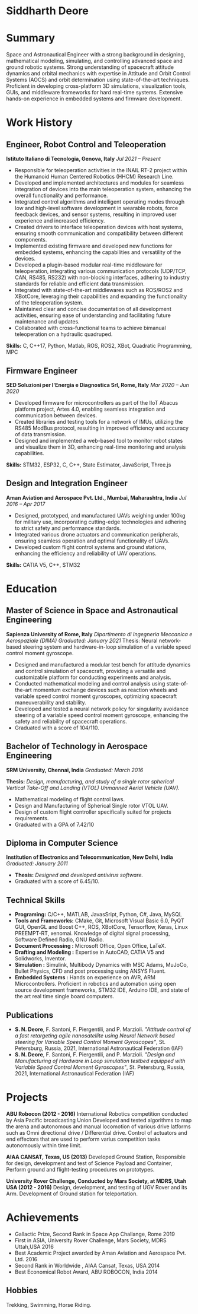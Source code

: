 # Siddharth Deore
# Summary
Space and Astronautical Engineer with a strong background in designing, mathematical modeling, simulating, and controlling advanced space and ground robotic systems. Strong understanding of spacecraft attitude dynamics and orbital mechanics with expertise in Attitude and Orbit Control Systems (AOCS) and orbit determination using state-of-the-art techniques. Proficient in developing cross-platform 3D simulations, visualization tools, GUIs, and middleware frameworks for hard real-time systems. Extensive hands-on experience in embedded systems and firmware development.

# Work History
## Engineer, Robot Control and Teleoperation

<b>Istituto Italiano di Tecnologia, Genova, Italy</b>
<i>Jul 2021 – Present</i>

- Responsible for teleoperation activities in the INAIL RT-2 project within the Humanoid Human Centered Robotics (HHCM) Research Line. 
- Developed and implemented architectures and modules for seamless integration of devices into the main teleoperation system, enhancing the overall functionality and performance.
- Integrated control algorithms and intelligent operating modes through low and high-level software development in wearable robots, force feedback devices, and sensor systems, resulting in improved user experience and increased efficiency.
- Created drivers to interface teleoperation devices with host systems, ensuring smooth communication and compatibility between different components.
- Implemented existing firmware and developed new functions for embedded systems, enhancing the capabilities and versatility of the devices.
- Developed a plugin-based modular real-time middleware for teleoperation, integrating various communication protocols (UDP/TCP, CAN, RS485, RS232) with non-blocking interfaces, adhering to industry standards for reliable and efficient data transmission.
- Integrated with state-of-the-art middlewares such as ROS/ROS2 and XBotCore, leveraging their capabilities and expanding the functionality of the teleoperation system.
- Maintained clear and concise documentation of all development activities, ensuring ease of understanding and facilitating future maintenance and updates.
- Collaborated with cross-functional teams to achieve bimanual teleoperation on a hydraulic quadruped.

<b>Skills:</b> C, C++17, Python, Matlab, ROS, ROS2, XBot, Quadratic Programming, MPC

## Firmware Engineer

<b>SED Soluzioni per l'Energia e Diagnostica Srl, Rome, Italy</b>
<i>Mar 2020 – Jun 2020</i>

- Developed firmware for microcontrollers as part of the IIoT Abacus platform project, Artes 4.0, enabling  seamless integration and communication between devices. 
- Created libraries and testing tools for a network of IMUs, utilizing the RS485 ModBus protocol, resulting in improved efficiency and accuracy of data transmission. 
- Designed and implemented a web-based tool to monitor robot states and visualize them in 3D, enhancing real-time monitoring and analysis capabilities. 

<b>Skills:</b> STM32, ESP32, C, C++, State Estimator, JavaScript, Three.js

## Design and Integration Engineer

<b>Aman Aviation and Aerospace Pvt. Ltd., Mumbai, Maharashtra, India</b>
<i>Jul 2016 – Apr 2017</i>

- Designed, prototyped, and manufactured UAVs weighing under 100kg for military use, incorporating cutting-edge technologies and adhering to strict safety and performance standards. 
- Integrated various drone actuators and communication peripherals, ensuring seamless operation and optimal functionality of UAVs. 
- Developed custom flight control systems and ground stations, enhancing the efficiency and reliability of UAV operations. 

<b>Skills:</b> CATIA V5, C++, STM32

# Education
## Master of Science in Space and Astronautical Engineering

<b>Sapienza University of Rome, Italy</b>
<i>Dipartimento di Ingegneria Meccanica e Aerospaziale (DIMA)</i>
<i>Graduated: January 2021</i>
Thesis: Neural network-based steering system and hardware-in-loop simulation of a variable speed control 
moment gyroscope. 
- Designed and manufactured a modular test bench for attitude dynamics and control simulation of spacecraft, providing a versatile and customizable platform for conducting experiments and analysis. 
- Conducted mathematical modeling and control analysis using state-of-the-art momentum exchange devices  such as reaction wheels and variable speed control moment gyroscopes, optimizing spacecraft maneuverability and stability. 
- Developed and tested a neural network policy for singularity avoidance steering of a variable speed control moment gyroscope, enhancing the safety and reliability of spacecraft operations. 
- Graduated with a score of 104/110.

## Bachelor of Technology in Aerospace Engineering

<b>SRM University, Chennai, India</b>
<i>Graduated: March 2016</i>

<b>Thesis:</b> <i>Design, manufacturing, and study of a single rotor spherical Vertical Take-Off and Landing (VTOL) Unmanned Aerial Vehicle (UAV).</i>
- Mathematical modeling of flight control laws. 
- Design and Manufacturing of Spherical Single rotor VTOL UAV. 
- Design of custom flight controller specifically suited for projects requirements. 
- Graduated with a GPA of 7.42/10 

## Diploma in Computer Science

<b>Institution of Electronics and Telecommunication, New Delhi, India</b>
<i>Graduated: January 2011</i>

- <b>Thesis:</b> <i>Designed and developed antivirus software.</i>
- Graduated with a score of 6.45/10.
## Technical Skills
- <b>Programing:</b> C/C++, MATLAB, JavasSript, Python, C#, Java, MySQL
- <b>Tools and Frameworks:</b> CMake, Git, Microsoft Visual Basic 6.0, PyQT GUI, OpenGL and Boost C++, ROS, XBotCore, Tensorflow, Keras, Linux PREEMPT-RT, xenomai.
Knowledge of digital signal processing, Software Defined Radio, GNU Radio.
- <b>Document Processing :</b> Microsoft Office, Open Office, LaTeX.
- <b>Drafting and Modeling :</b> Expertise in AutoCAD, CATIA V5 and Solidworks, Inventor.
- <b>Simulation :</b> Simulink, Multibody Dynamics with MSC Adams, MuJoCo, Bullet Physics, CFD and post processing using ANSYS Fluent.
- <b>Embedded Systems :</b> Hands on experience on AVR, ARM Microcontrollers. Proficient in robotics and automation using open source development frameworks, STM32 IDE, Arduino IDE, and state of the art real time single board computers.


## Publications
- <b>S. N. Deore</b>, F. Santoni, F. Piergentili, and P. Marzioli. <i>"Attitude control of a fast retargeting agile nanosatellite using Neural Network based steering for Variable Speed Control Moment Gyroscopes"</i>, St. Petersburg, Russia, 2021, International Astronautical Federation (IAF)
- <b>S. N. Deore</b>, F. Santoni, F. Piergentili, and P. Marzioli. <i>"Design and Manufacturing of Hardware in Loop simulation testbed equipped with Variable Speed Control Moment Gyroscopes"</i>, St. Petersburg, Russia, 2021, International Astronautical Federation (IAF)

# Projects
<b>ABU Robocon (2012 - 2016)</b>
International Robotics competition conducted by Asia Pacific broadcasting Union Developed and tested algorithms to map the arena and autonomous and manual locomotion of various drive latforms such as Omni directional drive / Differential drive. Control of actuators and end effectors that are used to perform varius competition tasks autonomously within time limit.

<b>AIAA CANSAT, Texas, US (2013)</b>
Developed Ground Station, Responsible for design, development and test of Science Payload and Container, Perform ground and flight-testing procedures on prototypes. 

<b>University Rover Challenge, Conducted by Mars Society, at MDRS, Utah USA (2012 - 2016)</b>
Design, development, and testing of UGV Rover and its Arm. Development of Ground station for teleportation.

# Achievements
- Gallactic Prize, Second Rank in Space App Challange, Rome 2019
- First in ASIA, University Rover Challenge, Mars Society, MDRS Uttah,USA 2016
- Best Academic Project awarded by Aman Aviation and Aerospace Pvt. Ltd. 2016
- Second Rank in Worldwide , AIAA Cansat, Texas, USA 2014
- Best Economical Robot Award, ABU ROBOCON, India 2014
## Hobbies
Trekking, Swimming, Horse Riding.


